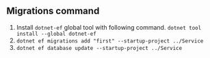 ﻿## Migrations command
1. Install `dotnet-ef` global tool with following command.
   `dotnet tool install --global dotnet-ef`
1. `dotnet ef migrations add "first" --startup-project ../Service`
2. `dotnet ef database update --startup-project ../Service`